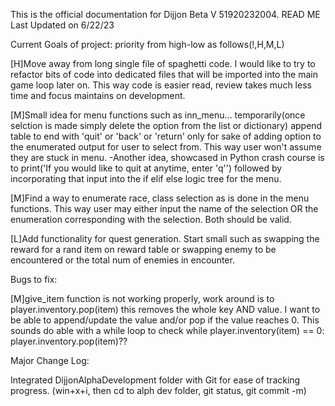 This is the official documentation for Dijjon Beta V 51920232004.
READ ME Last Updated on 6/22/23







Current Goals of project: priority from high-low as follows(!,H,M,L)

[H]Move away from long single file of spaghetti code. I would like to try to refactor bits of code into dedicated files that will be imported into the main game loop later on. This way code is easier read, review takes much less time and focus maintains on development.

[M]Small idea for menu functions such as inn_menu... temporarily(once selction is made simply delete the option from the list or dictionary) append table to end with 'quit' or 'back' or 'return' only for sake of adding option to the enumerated output for user to select from. This way user won't assume they are stuck in menu.
-Another idea, showcased in Python crash course is to print('If you would like to quit at anytime, enter 'q'') followed by incorporating that input into the if elif else logic tree for the menu.

[M]Find a way to enumerate race, class selection as is done in the menu functions. This way user may either input the name of the selection OR the enumeration corresponding with the selection. Both should be valid.

[L]Add functionality for quest generation. Start small such as swapping the reward for a rand item on reward table or swapping enemy to be encountered or the total num of enemies in encounter.





Bugs to fix:

[M]give_item function is not working properly, work around is to player.inventory.pop(item) this removes the whole key AND value. I want to be able to append/update the value and/or pop if the value reaches 0. This sounds do able with a while loop to check while player.inventory(item) == 0: player.inventory.pop(item)??



Major Change Log:

Integrated DijjonAlphaDevelopment folder with Git for ease of tracking progress. (win+x+i, then cd to alph dev folder, git status, git commit -m)